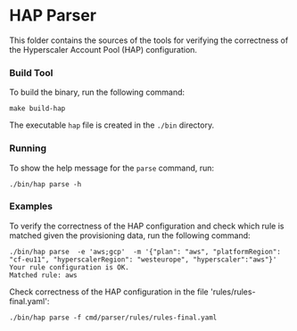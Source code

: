 # HAP Parser

This folder contains the sources of the tools for verifying the correctness of the Hyperscaler Account Pool (HAP) configuration.

### Build Tool

To build the binary, run the following command:

```
make build-hap
```

The executable `hap` file is created in the `./bin` directory.

### Running

To show the help message for the `parse` command, run:
```
./bin/hap parse -h
```

### Examples

To verify the correctness of the HAP configuration and check which rule is matched given the provisioning data, run the following command:
```
./bin/hap parse  -e 'aws;gcp'  -m '{"plan": "aws", "platformRegion": "cf-eu11", "hyperscalerRegion": "westeurope", "hyperscaler":"aws"}'
Your rule configuration is OK.
Matched rule: aws
```

Check correctness of the HAP configuration in the file 'rules/rules-final.yaml':
```shell
./bin/hap parse -f cmd/parser/rules/rules-final.yaml
```